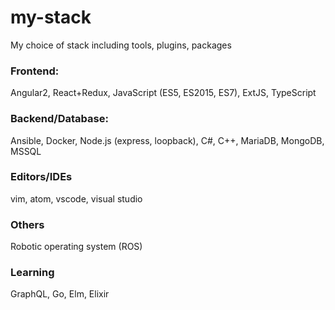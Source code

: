 # my-stack
My choice of stack including tools, plugins, packages

### Frontend:

Angular2, React+Redux, JavaScript (ES5, ES2015, ES7), ExtJS, TypeScript

### Backend/Database:

Ansible, Docker, Node.js (express, loopback), C#, C++, MariaDB, MongoDB, MSSQL

### Editors/IDEs

vim, atom, vscode, visual studio

### Others

Robotic operating system (ROS)

### Learning

GraphQL, Go, Elm, Elixir
